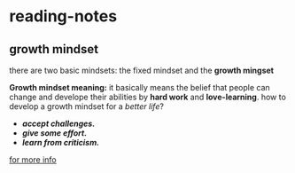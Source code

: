 # reading-notes
## growth mindset
there are two basic mindsets: the fixed mindset and the **growth mingset**

**Growth mindset meaning:**
it basically means the belief that people can change and develope their abilities by **hard work** and **love-learning**.
how to develop a growth mindset for a *better life*?
- ***accept challenges.***
- ***give some effort.***
- ***learn from criticism.***

[for more info](https://www.atlassian.com/blog/inside-atlassian/growth-mindset)